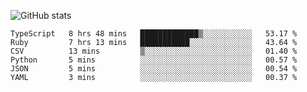 ![GitHub stats](https://github-readme-stats.vercel.app/api?username=ksk001100&show_icons=true&theme=tokyonight)

<!--START_SECTION:waka-->

```text
TypeScript   8 hrs 48 mins   █████████████▒░░░░░░░░░░░   53.17 %
Ruby         7 hrs 13 mins   ███████████░░░░░░░░░░░░░░   43.64 %
CSV          13 mins         ▒░░░░░░░░░░░░░░░░░░░░░░░░   01.40 %
Python       5 mins          ░░░░░░░░░░░░░░░░░░░░░░░░░   00.57 %
JSON         5 mins          ░░░░░░░░░░░░░░░░░░░░░░░░░   00.54 %
YAML         3 mins          ░░░░░░░░░░░░░░░░░░░░░░░░░   00.37 %
```

<!--END_SECTION:waka-->
